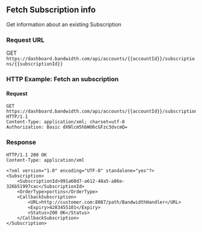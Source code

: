 ## Fetch Subscription info
Get information about an existing Subscription

### Request URL
GET `https://dashboard.bandwidth.com/api/accounts/{{accountId}}/subscriptions/{{subscriptionId}}`

### HTTP Example: Fetch an subscription

#### Request
```http
GET https://dashboard.bandwidth.com/api/accounts/{{accountId}}/subscriptions/{{subscriptionId}} HTTP/1.1
Content-Type: application/xml; charset=utf-8
Authorization: Basic dXNlcm5hbWU6cGFzc3dvcmQ=
```

### Response
```http
HTTP/1.1 200 OK
Content-Type: application/xml

<?xml version="1.0" encoding="UTF-8" standalone="yes"?>
<Subscription>
    <SubscriptionId>991a60d7-a612-48a5-a86e-326b51997cac</SubscriptionId>
    <OrderType>portins</OrderType>
    <CallbackSubscription>
        <URL>http://customer.com:8087/path/BandwidthHandler</URL>
        <Expiry>4283455101</Expiry>
        <Status>200 OK</Status>
    </CallbackSubscription>
</Subscription>
```
